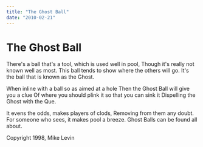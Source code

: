 ```yaml
---
title: "The Ghost Ball"
date: "2010-02-21"
---
```

# The Ghost Ball

There's a ball that's a tool, which is used well in pool, Though it's really not known well as most. This ball tends to show where the others will go. It's the ball that is known as the Ghost.

When inline with a ball so as aimed at a hole Then the Ghost Ball will give you a clue Of where you should plink it so that you can sink it Dispelling the Ghost with the Que.

It evens the odds, makes players of clods, Removing from them any doubt. For someone who sees, it makes pool a breeze. Ghost Balls can be found all about.

Copyright 1998, Mike Levin
